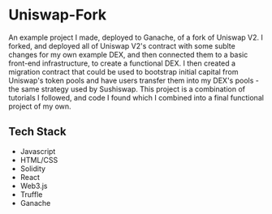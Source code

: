 # Uniswap-Fork
An example project I made, deployed to Ganache, of a fork of Uniswap V2.  I forked, and deployed all of Uniswap V2's contract with some sublte changes for my own example DEX, and then connected them to a basic front-end infrastructure, to create a functional DEX.
I then created a migration contract that could be used to bootstrap initial capital from Uniswap's token pools and have users transfer them into my DEX's pools - the same strategy used by Sushiswap. This project is a combination of tutorials I followed, and code I found which I combined into a final functional project of my own.


## Tech Stack
- Javascript
- HTML/CSS
- Solidity
- React
- Web3.js
- Truffle
- Ganache
